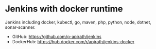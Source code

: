 # Jenkins with docker runtime
Jenkins including docker, kubectl, go, maven, php, python, node, dotnet, sonar-scanner.    
- GitHub: https://github.com/p-apirath/jenkins    
- DockerHub: https://hub.docker.com/r/apirath/jenkins-docker    
